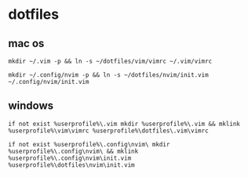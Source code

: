 # dotfiles
## mac os
```console
mkdir ~/.vim -p && ln -s ~/dotfiles/vim/vimrc ~/.vim/vimrc
```
```console
mkdir ~/.config/nvim -p && ln -s ~/dotfiles/nvim/init.vim ~/.config/nvim/init.vim
```

## windows
```console
if not exist %userprofile%\.vim mkdir %userprofile%\.vim && mklink %userprofile%\vim\vimrc %userprofile%\dotfiles\.vim\vimrc
```

```console
if not exist %userprofile%\.config\nvim\ mkdir %userprofile%\.config\nvim\ && mklink %userprofile%\.config\nvim\init.vim %userprofile%\dotfiles\nvim\init.vim
```
